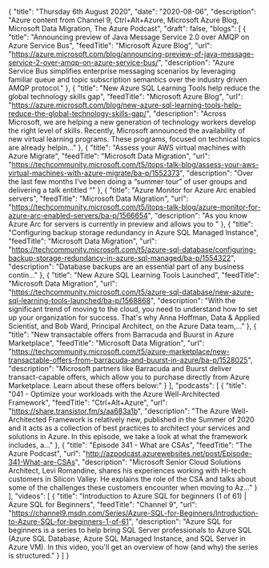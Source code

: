 {
  "title": "Thursday 6th August 2020",
  "date": "2020-08-06",
  "description": "Azure content from Channel 9, Ctrl+Alt+Azure, Microsoft Azure Blog, Microsoft Data Migration, The Azure Podcast",
  "draft": false,
  "blogs": [
    {
      "title": "Announcing preview of Java Message Service 2.0 over AMQP on Azure Service Bus",
      "feedTitle": "Microsoft Azure Blog",
      "url": "https://azure.microsoft.com/blog/announcing-preview-of-java-message-service-2-over-amqp-on-azure-service-bus/",
      "description": "Azure Service Bus simplifies enterprise messaging scenarios by leveraging familiar queue and topic subscription semantics over the industry driven AMQP protocol."
    },
    {
      "title": "New Azure SQL Learning Tools help reduce the global technology skills gap",
      "feedTitle": "Microsoft Azure Blog",
      "url": "https://azure.microsoft.com/blog/new-azure-sql-learning-tools-help-reduce-the-global-technology-skills-gap/",
      "description": "Across Microsoft, we are helping a new generation of technology workers develop the right level of skills. Recently, Microsoft announced the availability of new virtual learning programs. These programs, focused on technical topics are already helpin..."
    },
    {
      "title": "Assess your AWS virtual machines with Azure Migrate",
      "feedTitle": "Microsoft Data Migration",
      "url": "https://techcommunity.microsoft.com/t5/itops-talk-blog/assess-your-aws-virtual-machines-with-azure-migrate/ba-p/1552373",
      "description": "Over the last few months I’ve been doing a “summer tour” of user groups and delivering a talk entitled “"
    },
    {
      "title": "Azure Monitor for Azure Arc enabled servers",
      "feedTitle": "Microsoft Data Migration",
      "url": "https://techcommunity.microsoft.com/t5/itops-talk-blog/azure-monitor-for-azure-arc-enabled-servers/ba-p/1566654",
      "description": "As you know Azure Arc for servers is currently in preview and allows you to "
    },
    {
      "title": "Configuring backup storage redundancy in Azure SQL Managed Instance",
      "feedTitle": "Microsoft Data Migration",
      "url": "https://techcommunity.microsoft.com/t5/azure-sql-database/configuring-backup-storage-redundancy-in-azure-sql-managed/ba-p/1554322",
      "description": "Database backups are an essential part of any business contin..."
    },
    {
      "title": "New Azure SQL Learning Tools Launched",
      "feedTitle": "Microsoft Data Migration",
      "url": "https://techcommunity.microsoft.com/t5/azure-sql-database/new-azure-sql-learning-tools-launched/ba-p/1568868",
      "description": "With the significant trend of moving to the cloud, you need to understand how to set up your organization for success. That's why Anna Hoffman, Data & Applied Scientist, and Bob Ward, Principal Architect, on the Azure Data team,..."
    },
    {
      "title": "New transactable offers from Barracuda and Buurst in Azure Marketplace",
      "feedTitle": "Microsoft Data Migration",
      "url": "https://techcommunity.microsoft.com/t5/azure-marketplace/new-transactable-offers-from-barracuda-and-buurst-in-azure/ba-p/1528025",
      "description": "Microsoft partners like Barracuda and Buurst deliver transact-capable offers, which allow you to purchase directly from Azure Marketplace. Learn about these offers below:"
    }
  ],
  "podcasts": [
    {
      "title": "041 - Optimize your workloads with the Azure Well-Architected Framework",
      "feedTitle": "Ctrl+Alt+Azure",
      "url": "https://share.transistor.fm/s/aa683a1b",
      "description": "The Azure Well-Architected Framework is relatively new, published in the Summer of 2020 and it acts as a collection of best practices to architect your services and solutions in Azure. In this episode, we take a look at what the framework includes, a..."
    },
    {
      "title": "Episode 341 - What are CSAs",
      "feedTitle": "The Azure Podcast",
      "url": "http://azpodcast.azurewebsites.net/post/Episode-341-What-are-CSAs",
      "description": "Microsoft Senior Cloud Solutions Architect, Levi Romandine, shares his experiences working with Hi-tech customers in Silicon Valley. He explains the role of the CSA and talks about some of the challenges these customers encounter when moving to Az..."
    }
  ],
  "videos": [
    {
      "title": "Introduction to Azure SQL for beginners (1 of 61) | Azure SQL for Beginners",
      "feedTitle": "Channel 9",
      "url": "https://channel9.msdn.com/Series/Azure-SQL-for-Beginners/Introduction-to-Azure-SQL-for-beginners-1-of-61",
      "description": "Azure SQL for beginners is a series to help bring SQL Server professionals to Azure SQL (Azure SQL Database, Azure SQL Managed Instance, and SQL Server in Azure VM). In this video, you'll get an overview of how (and why) the series is structured."
    }
  ]
}